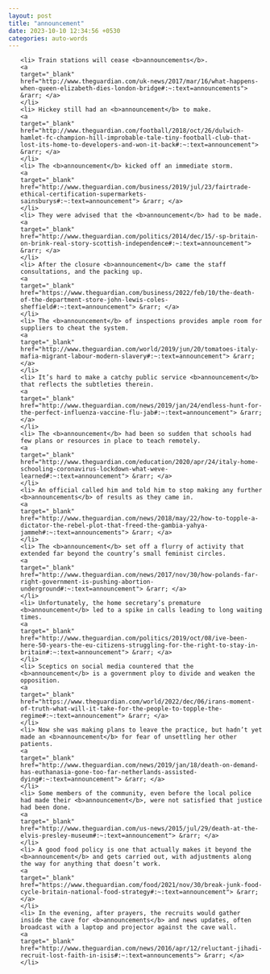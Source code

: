 ```yaml
---
layout: post
title: "announcement"
date: 2023-10-10 12:34:56 +0530
categories: auto-words
---
```

<ol>

    <li> Train stations will cease <b>announcements</b>.
    <a 
    target="_blank" 
    href="http://www.theguardian.com/uk-news/2017/mar/16/what-happens-when-queen-elizabeth-dies-london-bridge#:~:text=announcements"> &rarr; </a>
    </li>
    <li> Hickey still had an <b>announcement</b> to make.
    <a 
    target="_blank" 
    href="http://www.theguardian.com/football/2018/oct/26/dulwich-hamlet-fc-champion-hill-improbable-tale-tiny-football-club-that-lost-its-home-to-developers-and-won-it-back#:~:text=announcement"> &rarr; </a>
    </li>
    <li> The <b>announcement</b> kicked off an immediate storm.
    <a 
    target="_blank" 
    href="http://www.theguardian.com/business/2019/jul/23/fairtrade-ethical-certification-supermarkets-sainsburys#:~:text=announcement"> &rarr; </a>
    </li>
    <li> They were advised that the <b>announcement</b> had to be made.
    <a 
    target="_blank" 
    href="http://www.theguardian.com/politics/2014/dec/15/-sp-britain-on-brink-real-story-scottish-independence#:~:text=announcement"> &rarr; </a>
    </li>
    <li> After the closure <b>announcement</b> came the staff consultations, and the packing up.
    <a 
    target="_blank" 
    href="https://www.theguardian.com/business/2022/feb/10/the-death-of-the-department-store-john-lewis-coles-sheffield#:~:text=announcement"> &rarr; </a>
    </li>
    <li> The <b>announcement</b> of inspections provides ample room for suppliers to cheat the system.
    <a 
    target="_blank" 
    href="http://www.theguardian.com/world/2019/jun/20/tomatoes-italy-mafia-migrant-labour-modern-slavery#:~:text=announcement"> &rarr; </a>
    </li>
    <li> It’s hard to make a catchy public service <b>announcement</b> that reflects the subtleties therein.
    <a 
    target="_blank" 
    href="http://www.theguardian.com/news/2019/jan/24/endless-hunt-for-the-perfect-influenza-vaccine-flu-jab#:~:text=announcement"> &rarr; </a>
    </li>
    <li> The <b>announcement</b> had been so sudden that schools had few plans or resources in place to teach remotely.
    <a 
    target="_blank" 
    href="http://www.theguardian.com/education/2020/apr/24/italy-home-schooling-coronavirus-lockdown-what-weve-learned#:~:text=announcement"> &rarr; </a>
    </li>
    <li> An official called him and told him to stop making any further <b>announcements</b> of results as they came in.
    <a 
    target="_blank" 
    href="http://www.theguardian.com/news/2018/may/22/how-to-topple-a-dictator-the-rebel-plot-that-freed-the-gambia-yahya-jammeh#:~:text=announcements"> &rarr; </a>
    </li>
    <li> The <b>announcement</b> set off a flurry of activity that extended far beyond the country’s small feminist circles.
    <a 
    target="_blank" 
    href="http://www.theguardian.com/news/2017/nov/30/how-polands-far-right-government-is-pushing-abortion-underground#:~:text=announcement"> &rarr; </a>
    </li>
    <li> Unfortunately, the home secretary’s premature <b>announcement</b> led to a spike in calls leading to long waiting times.
    <a 
    target="_blank" 
    href="http://www.theguardian.com/politics/2019/oct/08/ive-been-here-50-years-the-eu-citizens-struggling-for-the-right-to-stay-in-britain#:~:text=announcement"> &rarr; </a>
    </li>
    <li> Sceptics on social media countered that the <b>announcement</b> is a government ploy to divide and weaken the opposition.
    <a 
    target="_blank" 
    href="https://www.theguardian.com/world/2022/dec/06/irans-moment-of-truth-what-will-it-take-for-the-people-to-topple-the-regime#:~:text=announcement"> &rarr; </a>
    </li>
    <li> Now she was making plans to leave the practice, but hadn’t yet made an <b>announcement</b> for fear of unsettling her other patients.
    <a 
    target="_blank" 
    href="http://www.theguardian.com/news/2019/jan/18/death-on-demand-has-euthanasia-gone-too-far-netherlands-assisted-dying#:~:text=announcement"> &rarr; </a>
    </li>
    <li> Some members of the community, even before the local police had made their <b>announcement</b>, were not satisfied that justice had been done.
    <a 
    target="_blank" 
    href="http://www.theguardian.com/us-news/2015/jul/29/death-at-the-elvis-presley-museum#:~:text=announcement"> &rarr; </a>
    </li>
    <li> A good food policy is one that actually makes it beyond the <b>announcement</b> and gets carried out, with adjustments along the way for anything that doesn’t work.
    <a 
    target="_blank" 
    href="https://www.theguardian.com/food/2021/nov/30/break-junk-food-cycle-britain-national-food-strategy#:~:text=announcement"> &rarr; </a>
    </li>
    <li> In the evening, after prayers, the recruits would gather inside the cave for <b>announcements</b> and news updates, often broadcast with a laptop and projector against the cave wall.
    <a 
    target="_blank" 
    href="http://www.theguardian.com/news/2016/apr/12/reluctant-jihadi-recruit-lost-faith-in-isis#:~:text=announcements"> &rarr; </a>
    </li>